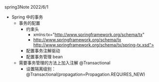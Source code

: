 spring3Note
2022/6/1

* Spring 中的事务
  * 事务的配置
    * 约束头
      * xmlns:tx="http://www.springframework.org/schema/tx"
      * http://www.springframework.org/schema/tx http://www.springframework.org/schema/tx/spring-tx.xsd">
    * 配置事务注解驱动
    * 配置事务管理 bean
  * 需要事务管理的方法上加入注解 @Transactional
    * 设置隔离级别：@Transactional(propagation=Propagation.REQUIRES_NEW)


